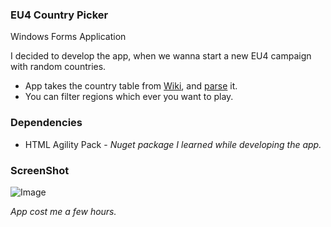 ### EU4 Country Picker
Windows Forms Application

I decided to develop the app, when we wanna start a new EU4 campaign with random countries.

* App takes the country table from [Wiki](https://eu4.paradoxwikis.com/Countries), and [parse](Parse/HtmlTableParse.cs) it. 
* You can filter regions which ever you want to play.


### Dependencies

* HTML Agility Pack - *Nuget package I learned while developing the app.*


### ScreenShot

![Image](https://i.hizliresim.com/eivfpxd.png)

*App cost me a few hours.*
